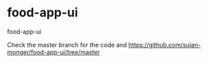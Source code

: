 # food-app-ui
food-app-ui

Check the master branch for the code and https://github.com/sujan-monger/food-app-ui/tree/master
